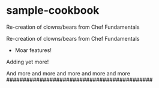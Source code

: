 # sample-cookbook

Re-creation of clowns/bears from Chef Fundamentals

Re-creation of clowns/bears from Chef Fundamentals
- Moar features!


Adding yet more!

And more and more and more and more and more
############################################
